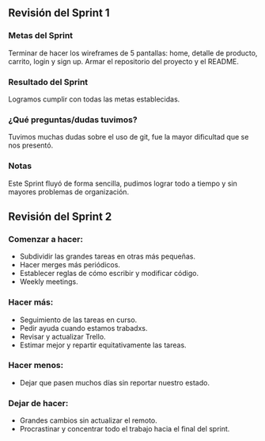 ## Revisión del Sprint 1

### Metas del Sprint
Terminar de hacer los wireframes de 5 pantallas: home, detalle de producto, carrito, login y sign up. Armar el repositorio del proyecto y el README.

### Resultado del Sprint
Logramos cumplir con todas las metas establecidas.

### ¿Qué preguntas/dudas tuvimos?
Tuvimos muchas dudas sobre el uso de git, fue la mayor dificultad que se nos presentó.

### Notas
Este Sprint fluyó de forma sencilla, pudimos lograr todo a tiempo y sin mayores problemas de organización.

## Revisión del Sprint 2

### Comenzar a hacer: 
* Subdividir las grandes tareas en otras más pequeñas.
* Hacer merges más periódicos.
* Establecer reglas de cómo escribir y modificar código. 
* Weekly meetings.

### Hacer más: 
* Seguimiento de las tareas en curso.
* Pedir ayuda cuando estamos trabadxs. 
* Revisar y actualizar Trello.
* Estimar mejor y repartir equitativamente las tareas. 

### Hacer menos: 
* Dejar que pasen muchos días sin reportar nuestro estado.

### Dejar de hacer: 
* Grandes cambios sin actualizar el remoto.
* Procrastinar y concentrar todo el trabajo hacia el final del sprint.
